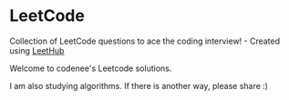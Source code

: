 # LeetCode
Collection of LeetCode questions to ace the coding interview! - Created using [LeetHub](https://github.com/QasimWani/LeetHub)

Welcome to codenee's Leetcode solutions.

I am also studying algorithms.
If there is another way, please share :)
